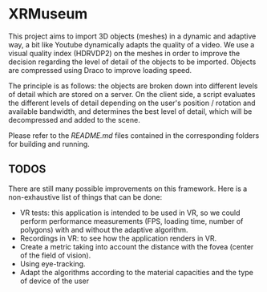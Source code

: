 # XRMuseum

This project aims to import 3D objects (meshes) in a dynamic and adaptive way, a bit like Youtube dynamically adapts the quality of a video. We use a visual quality index (HDRVDP2) on the meshes in order to improve the decision regarding the level of detail of the objects to be imported. Objects are compressed using Draco to improve loading speed.

The principle is as follows: the objects are broken down into different levels of detail which are stored on a server. On the client side, a script evaluates the different levels of detail depending on the user's position / rotation and available bandwidth, and determines the best level of detail, which will be decompressed and added to the scene.

Please refer to the *README.md* files contained in the corresponding folders for building and running.

## TODOS

There are still many possible improvements on this framework. Here is a non-exhaustive list of things that can be done:

  - VR tests: this application is intended to be used in VR, so we could perform performance measurements (FPS, loading time, number of polygons) with and without the adaptive algorithm.
  - Recordings in VR: to see how the application renders in VR.
  - Create a metric taking into account the distance with the fovea (center of the field of vision).
  - Using eye-tracking.
  - Adapt the algorithms according to the material capacities and the type of device of the user